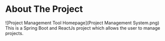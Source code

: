 # About The Project
![Project Management Tool Homepage](Project Management System.png)
This is a Spring Boot and ReactJs project which allows the user to manage projects. 

